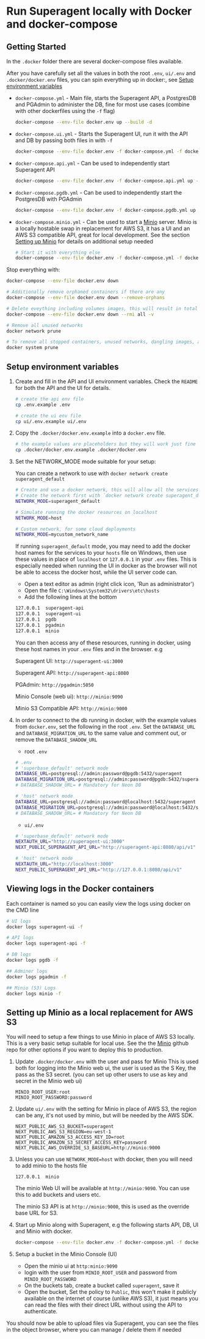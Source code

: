 # Run Superagent locally with Docker and docker-compose

## Getting Started

In the `.docker` folder there are several docker-compose files available.

After you have carefully set all the values in both the root `.env`, `ui/.env` and `.docker/docker.env` files, you can spin everything up in docker:, see [Setup environment variables](#setup-environment-variables)

- `docker-compose.yml` - Main file, starts the Superagent API, a PostgresDB and PGAdmin to administer the DB, fine for most use cases (combine with other dockerfiles using the `-f` flag)
  
  ``` bash
  docker-compose --env-file docker.env up --build -d
  ```

- `docker-compose.ui.yml` - Starts the Superagent UI, run it with the API and DB by passing both files in with `-f`
  
  ``` bash
  docker-compose --env-file docker.env -f docker-compose.yml -f docker-compose.ui.yml up --build -d
  ```

- `docker-compose.api.yml` - Can be used to independently start Superagent API

  ``` bash
  docker-compose --env-file docker.env -f docker-compose.api.yml up --build -d
  ```

- `docker-compose.pgdb.yml` - Can be used to independently start the PostgresDB with PGAdmin

  ``` bash
  docker-compose --env-file docker.env -f docker-compose.pgdb.yml up --build -d
  ```

- `docker-compose.minio.yml` - Can be used to start a [Minio](https://github.com/minio/minio) server. Minio is a locally hostable swap in replacement for AWS S3, it has a UI and an AWS S3 compatible API, great for local development. See the section [Setting up Minio](#setting-up-minio-as-a-local-replacement-for-aws-s3) for details on additional setup needed

  ``` bash
  # Start it with everything else
  docker-compose --env-file docker.env -f docker-compose.yml -f docker-compose.ui.yml -f docker-compose.minio.yml up --build -d
  ```

Stop everything with:

``` bash
docker-compose --env-file docker.env down

# Additionally remove orphaned containers if there are any
docker-compose --env-file docker.env down --remove-orphans

# Delete eveything including volumes images, this will result in total data loss
docker-compose --env-file docker.env down --rmi all -v

# Remove all unused networks
docker network prune

# To remove all stopped containers, unused networks, dangling images, and build cache, you can use:
docker system prune
```

## Setup environment variables

1. Create and fill in the API and UI environment variables. Check the `README` for both the API and the UI for details.

   ``` bash
   # create the api env file
   cp .env.example .env

   # create the ui env file
   cp ui/.env.example ui/.env
   ```

2. Copy the `.docker/docker.env.example` into a `docker.env` file.

   ``` bash
   # the example values are placeholders but they will work just fine locally.
   cp .docker/docker.env.example .docker/docker.env
   ```

3. Set the NETWORK_MODE mode suitable for your setup:

   You can create a network to use with `docker network create superagent_default`

   ``` bash
   # Create and use a docker network, this will allow all the services to communicate with each other even if you start them seperately.
   # Create the network first with `docker network create superagent_default`
   NETWORK_MODE=superagent_default

   # Simulate running the docker resources on localhost
   NETWORK_MODE=host

   # Custom network, for some cloud deployments
   NETWORK_MODE=mycustom_network_name
   ```

   If running `superagent_default` mode, you may need to add the docker host names for the services to your `hosts` file on Windows, then use these values in place of `localhost` or `127.0.0.1` in your `.env` files. This is especially needed when running the UI in docker as the browser will not be able to access the docker host, while the UI server code can.

   - Open a text editor as admin (right click icon, 'Run as administrator')
   - Open the file `C:\Windows\System32\drivers\etc\hosts`
   - Add the following lines at the bottom

   ``` bash
   127.0.0.1  superagent-api
   127.0.0.1  superagent-ui
   127.0.0.1  pgdb
   127.0.0.1  pgadmin
   127.0.0.1  minio
   ```

   You can then access any of these resources, running in docker, using these host names in your `.env` files and in the browser. e.g

   Superagent UI: `http://superagent-ui:3000`

   Superagent API: `http://superagent-api:8080`

   PGAdmin: `http://pgadmin:5050`

   Minio Console (web ui): `http://minio:9090`

   Minio S3 Compatible API: `http://minio:9000`

4. In order to connect to the db running in docker, with the example values from `docker.env`, set the following in the root `.env`. Set the `DATABASE_URL` and `DATABASE_MIGRATION_URL` to the same value and comment out, or remove the `DATABASE_SHADOW_URL`

   - root `.env`

    ``` bash
    # .env
    # 'superbase_default' network mode
    DATABASE_URL=postgresql://admin:password@pgdb:5432/superagent
    DATABASE_MIGRATION_URL=postgresql://admin:password@pgdb:5432/superagent
    # DATABASE_SHADOW_URL= # Mandatory for Neon DB

    # 'host' network mode
    DATABASE_URL=postgresql://admin:password@localhost:5432/superagent
    DATABASE_MIGRATION_URL=postgresql://admin:password@localhost:5432/superagent
    # DATABASE_SHADOW_URL= # Mandatory for Neon DB
    ```

    - `ui/.env`

    ``` bash
    # 'superbase_default' network mode
    NEXTAUTH_URL="http://superagent-ui:3000"
    NEXT_PUBLIC_SUPERAGENT_API_URL="http://superagent-api:8080/api/v1"

    # 'host' network mode
    NEXTAUTH_URL="http://localhost:3000"
    NEXT_PUBLIC_SUPERAGENT_API_URL="http://127.0.0.1:8080/api/v1"
    ```

## Viewing logs in the Docker containers

Each container is named so you can easily view the logs using docker on the CMD line

``` bash
# UI logs
docker logs superagent-ui -f

# API logs
docker logs superagent-api -f

# DB logs
docker logs pgdb -f

## Adminer logs
docker logs pgadmin -f

## Minio (S3) Logs
docker logs minio -f

```

## Setting up Minio as a local replacement for AWS S3

You will need to setup a few things to use Minio in place of AWS S3 locally. This is a very basic setup suitable for local use. See the the [Minio](https://github.com/minio/minio) github repo for other options if you want to deploy this to production.

1. Update `.docker/docker.env` with the user and pass for Minio
   This is used both for logging into the Minio web ui, the user is used as the S Key, the pass as the S3 secret. (you can set up other users to use as key and secret in the Minio web ui)

   ``` env
   MINIO_ROOT_USER:root
   MINIO_ROOT_PASSWORD:password
   ```

2. Update `ui/.env` with the setting for Minio in place of AWS S3, the region can be any, it's not used by minio, but will be needed by the AWS SDK.

   ``` env
   NEXT_PUBLIC_AWS_S3_BUCKET=superagent
   NEXT_PUBLIC_AWS_S3_REGION=eu-west-1
   NEXT_PUBLIC_AMAZON_S3_ACCESS_KEY_ID=root
   NEXT_PUBLIC_AMAZON_S3_SECRET_ACCESS_KEY=password
   NEXT_PUBLIC_AWS_OVERRIDE_S3_BASEURL=http://minio:9000
   ```

3. Unless you can use `NETWORK_MODE=host` with docker, then you will need to add minio to the hosts file

   ``` hosts
   127.0.0.1  minio
   ```

   The minio Web UI will be available at `http://minio:9090`. You can use this to add buckets and users etc.

   The minio S3 API is at `http://minio:9000`, this is used as the override base URL for S3.

4. Start up Minio along with Superagent, e.g the following starts API, DB, UI and Minio with docker.

   ``` bash
   docker-compose --env-file docker.env -f docker-compose.yml -f docker-compose.ui.yml -f docker-compose.minio.yml up --build -d
   ```

5. Setup a bucket in the Minio Console (UI)
   - Open the minio ui at `http:minio:9090`
   - login with the user from `MINIO_ROOT_USER` and password from `MINIO_ROOT_PASSWORD`
   - On the buckets tab, create a bucket called `superagent`, save it
   - Open the bucket, Set the policy to `Public`, this won't make it publicly available on the internet of course (unlike AWS S3), it just means you can read the files with their direct URL without using the API to authenticate.

You should now be able to upload files via Superagent, you can see the files in the object browser, where you can manage / delete them if needed
